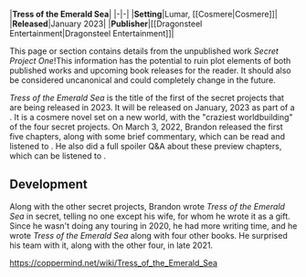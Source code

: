 |**Tress of the Emerald Sea**|
|-|-|
|**Setting**|Lumar, [[Cosmere\|Cosmere]]|
|**Released**|January 2023|
|**Publisher**|[[Dragonsteel Entertainment\|Dragonsteel Entertainment]]|

This page or section contains details from the unpublished work *Secret Project One*!This information has the potential to ruin plot elements of both published works and upcoming book releases for the reader. It should also be considered uncanonical and could completely change in the future.

*Tress of the Emerald Sea* is the title of the first of the secret projects that are being released in 2023. It will be released on January, 2023 as part of a . It is a cosmere novel set on a new world, with the "craziest worldbuilding" of the four secret projects.
On March 3, 2022, Brandon released the first five chapters, along with some brief commentary, which can be read  and listened to . He also did a full spoiler Q&A about these preview chapters, which can be listened to .

## Development
Along with the other secret projects, Brandon wrote *Tress of the Emerald Sea* in secret, telling no one except his wife, for whom he wrote it as a gift. Since he wasn't doing any touring in 2020, he had more writing time, and he wrote *Tress of the Emerald Sea* along with four other books. He surprised his team with it, along with the other four, in late 2021.



https://coppermind.net/wiki/Tress_of_the_Emerald_Sea